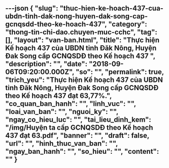 ---json
{
    "slug": "thuc-hien-ke-hoach-437-cua-ubdn-tinh-dak-nong-huyen-dak-song-cap-gcnqsdd-theo-ke-hoach-437",
    "category": "thong-tin-chi-dao.chuyen-muc-cchc",
    "tag": [],
    "layout": "van-ban.html",
    "title": "Thực hiện Kế hoạch 437 của UBDN tỉnh Đăk Nông, Huyện Đak Song cấp GCNQSDĐ theo Kế hoạch 437 ",
    "description": "",
    "date": "2018-09-06T09:20:00.000Z",
    "so": "",
    "permalink": true,
    "trich_yeu": "Thực hiện Kế hoạch 437 của UBDN tỉnh Đăk Nông, Huyện Đak Song cấp GCNQSDĐ theo Kế hoạch 437 đạt 63,77%.",
    "co_quan_ban_hanh": "",
    "linh_vuc": "",
    "loai_van_ban": "",
    "nguoi_ky": "",
    "ngay_co_hieu_luc": "",
    "tai_lieu_dinh_kem": "/img/Huyện ta cấp GCNQSDĐ theo Kế hoạch 437 đạt 63.pdf",
    "banner": "",
    "draft": false,
    "url": "",
    "hinh_thuc_van_ban": "",
    "ngay_ban_hanh": "",
    "so_hieu": "",
    "__content__": ""
}
---
